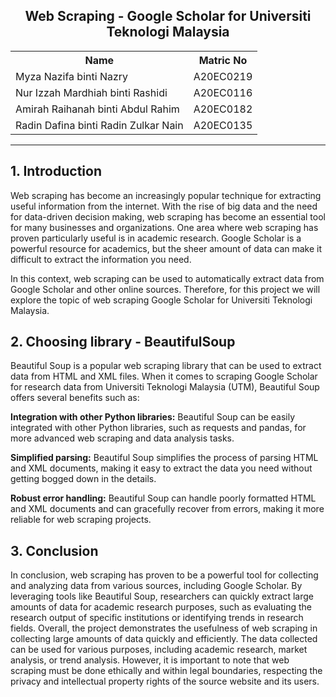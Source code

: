 
<h2 align='center'>Web Scraping - Google Scholar for Universiti Teknologi Malaysia</h2>
<table align='center'>
  <tr>
    <th>Name</th>
    <th>Matric No</th>
  </tr>
  <tr>
    <td>Myza Nazifa binti Nazry</td>
    <td>A20EC0219</td>
  </tr>
  <tr>
    <td>Nur Izzah Mardhiah binti Rashidi</td>
    <td>A20EC0116</td>
  </tr>
    <tr>
    <td>Amirah Raihanah binti Abdul Rahim</td>
    <td>A20EC0182</td>
  </tr>
    <tr>
    <td>Radin Dafina binti Radin Zulkar Nain</td>
    <td>A20EC0135</td>
  </tr>
</table>
<hr>


## 1. Introduction 

Web scraping has become an increasingly popular technique for extracting useful information from the internet. With the rise of big data and the need for data-driven decision making, web scraping has become an essential tool for many businesses and organizations. One area where web scraping has proven particularly useful is in academic research. Google Scholar is a powerful resource for academics, but the sheer amount of data can make it difficult to extract the information you need.

In this context, web scraping can be used to automatically extract data from Google Scholar and other online sources. Therefore, for this project we will explore the topic of web scraping Google Scholar for Universiti Teknologi Malaysia. 

## 2. Choosing library - BeautifulSoup

Beautiful Soup is a popular web scraping library that can be used to extract data from HTML and XML files. When it comes to scraping Google Scholar for research data from Universiti Teknologi Malaysia (UTM), Beautiful Soup offers several benefits such as:

**Integration with other Python libraries:** Beautiful Soup can be easily integrated with other Python libraries, such as requests and pandas, for more advanced web scraping and data analysis tasks.

**Simplified parsing:** Beautiful Soup simplifies the process of parsing HTML and XML documents, making it easy to extract the data you need without getting bogged down in the details.

**Robust error handling:** Beautiful Soup can handle poorly formatted HTML and XML documents and can gracefully recover from errors, making it more reliable for web scraping projects.

## 3. Conclusion

In conclusion, web scraping has proven to be a powerful tool for collecting and analyzing data from various sources, including Google Scholar. By leveraging tools like Beautiful Soup, researchers can quickly extract large amounts of data for academic research purposes, such as evaluating the research output of specific institutions or identifying trends in research fields. Overall, the project demonstrates the usefulness of web scraping in collecting large amounts of data quickly and efficiently. The data collected can be used for various purposes, including academic research, market analysis, or trend analysis. However, it is important to note that web scraping must be done ethically and within legal boundaries, respecting the privacy and intellectual property rights of the source website and its users.
